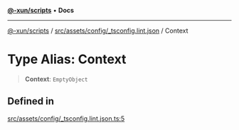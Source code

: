 [**@-xun/scripts**](../../../../../README.md) • **Docs**

***

[@-xun/scripts](../../../../../README.md) / [src/assets/config/\_tsconfig.lint.json](../README.md) / Context

# Type Alias: Context

> **Context**: `EmptyObject`

## Defined in

[src/assets/config/\_tsconfig.lint.json.ts:5](https://github.com/Xunnamius/xscripts/blob/ca4900adafe61fe400aec55151e46f5130a666a6/src/assets/config/_tsconfig.lint.json.ts#L5)
